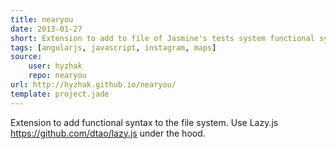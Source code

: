 ```yaml
---
title: nearyou
date: 2013-01-27
short: Extension to add to file of Jasmine's tests system functional syntax.
tags: [angularjs, javascript, instagram, maps]
source:
    user: hyzhak
    repo: nearyou
url: http://hyzhak.github.io/nearyou/
template: project.jade
---
```


Extension to add functional syntax to the file system. Use Lazy.js https://github.com/dtao/lazy.js under the hood.